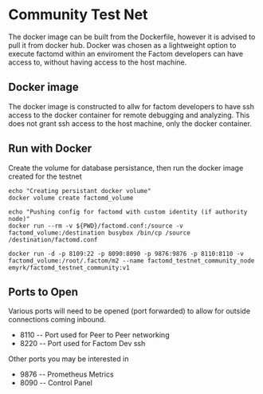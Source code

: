 # Community Test Net

The docker image can be built from the Dockerfile, however it is advised to pull it from docker hub. Docker was chosen as a lightweight option to execute factomd within an enviroment the Factom developers can have access to, without having access to the host machine.

## Docker image

The docker image is constructed to allw for factom developers to have ssh access to the docker container for remote debugging and analyzing. This does not grant ssh access to the host machine, only the docker container.

## Run with Docker

Create the volume for database persistance, then run the docker image created for the testnet

```
echo "Creating persistant docker volume"
docker volume create factomd_volume

echo "Pushing config for factomd with custom identity (if authority node)"
docker run --rm -v ${PWD}/factomd.conf:/source -v factomd_volume:/destination busybox /bin/cp /source /destination/factomd.conf

docker run -d -p 8109:22 -p 8090:8090 -p 9876:9876 -p 8110:8110 -v factomd_volume:/root/.factom/m2 --name factomd_testnet_community_node emyrk/factomd_testnet_community:v1
```

## Ports to Open

Various ports will need to be opened (port forwarded) to allow for outside connections coming inbound.

* 8110 -- Port used for Peer to Peer networking
* 8220 -- Port used for Factom Dev ssh

Other ports you may be interested in

* 9876 -- Prometheus Metrics
* 8090 -- Control Panel
